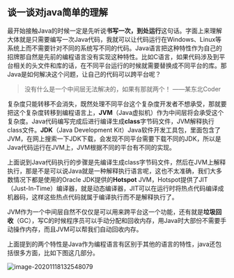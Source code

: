 ## 谈一谈对java简单的理解

最开始接触Java的时候一定是先听说**书写一次，到处运行**这句话。字面上来理解大体就是只需要编写一次Java代码，我就可以让代码运行在Windows、Linux等系统上而不需要针对不同的系统写不同的代码。Java语言把这种特性作为自己的招牌那自然是先前的编程语言没有实现这种特性。比如C语言，如果代码涉及到平台相关的头文件和库的话，在不同平台运行的时候就需要替换成不同平台的库。那Java是如何解决这个问题，让自己的代码可以跨平台呢？

> 没有什么是一个中间层无法解决的，如果有那就两个！                               ——某东北Coder

复杂度只能转移不会消失，既然处理不同平台这个复杂度开发者不想承受，那就要把这个复杂度转移到编程语言上，**JVM**（Java虚拟机）作为中间层将会承受这个复杂度。Java代码编写完成后进行编译生成**class**字节码文件，JVM解释执行class文件。**JDK**（Java Development Kit）Java软件开发工具包，里面包含了JVM，在网上搜索一下JDK下载，会发现不同平台需要下载不同的JDK，所以是Java代码运行在JVM上，JVM根据不同的平台有不同的实现。

上面说到Java代码执行的步骤是先编译生成class字节码文件，然后在JVM上解释执行，那是不是可以说Java就是一种解释执行语言呢，这也不太准确，我们大多数情况下都是使用的Oracle JDK提供的**Hotspot** JVM，Hotspot提供了JIT（Just-In-Time）编译器，就是动态编译器，JIT可以在运行时将热点代码编译成机器码，这样这些热点代码就属于编译执行而不是解释执行了。

JVM作为一个中间层自然不仅仅是可以用来跨平台这一个功能，还有就是**垃圾回收**（GC），写C的时候程序员可以手动分配和回收内存，用Java时大部份不需要手动操作内存，而且JVM可以帮我们自动回收内存。

上面提到的两个特性是Java作为编程语言有区别于其他的语言的特性，java还包括很多方面，比如下图这几部分。

![image-20201118132548079](D:\Code\git\Notes\img\20201118\image-20201118132548079.png)

